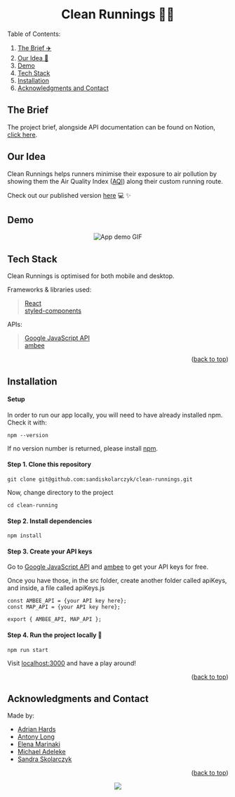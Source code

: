 <div hidden id="top"></div>

 <h1 align="center">Clean Runnings 🏃‍♀️</h1>

Table of Contents:

<ol>
  <li><a href="#the-brief">The Brief ✈️ </a></li>
  <li><a href="#our-idea">Our Idea 🏃  </a></li>
  <li><a href="#demo">Demo </a></li>
  <li><a href="#tech-stack">Tech Stack</a></li>
  <li><a href="#installation">Installation</a></li>
  <li><a href="#acknowledgments-and-contact">Acknowledgments and Contact</a></li>
</ol>

## The Brief

The project brief, alongside API documentation can be found on Notion, [click here](https://www.notion.so/planesstudio/Planes-Hackathon-Brief-a786934e04f0469ebbf4816149942c9a).

## Our Idea

Clean Runnings helps runners minimise their exposure to air pollution by showing them the Air Quality Index ([AQI](https://en.wikipedia.org/wiki/Air_quality_index)) along their custom running route.

Check out our published version [here](https://sandiskolarczyk.github.io/clean-runnings/) 💻 ✨

## Demo

<div align="center">
<img src="https://pitch-assets-ccb95893-de3f-4266-973c-20049231b248.s3.eu-west-1.amazonaws.com/3a84d344-8f22-4475-819c-4695499bbce2?pitch-bytes=3570891&pitch-content-type=image%2Fgif&pitch-gifm=true" alt="App demo GIF"/>
</div>

## Tech Stack

Clean Runnings is optimised for both mobile and desktop.

Frameworks & libraries used:

> [React](https://reactjs.org/) <br> [styled-components](https://styled-components.com/docs)

APIs:

> [Google JavaScript API](https://developers.google.com/maps/documentation/javascript/react-map) <br> [ambee](https://www.getambee.com/)

<p align="right">(<a href="#top">back to top</a>)</p>

## Installation

#### Setup

In order to run our app locally, you will need to have already installed npm. Check it with:

```
npm --version
```

If no version number is returned, please install [npm](https://docs.npmjs.com/).

#### Step 1. Clone this repository

```
git clone git@github.com:sandiskolarczyk/clean-runnings.git
```

Now, change directory to the project

```
cd clean-running
```

#### Step 2. Install dependencies

```
npm install
```

#### Step 3. Create your API keys

Go to [Google JavaScript API](https://developers.google.com/maps/documentation/javascript/react-map) and [ambee](https://www.getambee.com/) to get your API keys for free.

Once you have those, in the src folder, create another folder called apiKeys, and inside, a file called apiKeys.js

```
const AMBEE_API = {your API key here};
const MAP_API = {your API key here};

export { AMBEE_API, MAP_API };
```

#### Step 4. Run the project locally 🚀

```
npm run start
```

Visit [localhost:3000](http://localhost:3000/) and have a play around!

<p align="right">(<a href="#top">back to top</a>)</p>

## Acknowledgments and Contact

Made by:

- [Adrian Hards](https://github.com/adrianHards)
- [Antony Long](https://github.com/antonylong)
- [Elena Marinaki](https://github.com/elenamarinaki)
- [Michael Adeleke](https://github.com/11ma)
- [Sandra Skolarczyk](https://github.com/sandiskolarczyk)

<p align="right">(<a href="#top">back to top</a>)</p>

<p align="center">
  <img src="https://visitor-badge.laobi.icu/badge?page_id=sandiskolarczyk/clean-running" id="counter">
</p>
